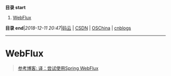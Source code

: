 **目录 start**

1. [WebFlux](#webflux)

**目录 end**|_2018-12-11 20:47_|[码云](https://gitee.com/gin9) | [CSDN](http://blog.csdn.net/kcp606) | [OSChina](https://my.oschina.net/kcp1104) | [cnblogs](http://www.cnblogs.com/kuangcp)
****************************************
# WebFlux

> [参考博客: 译：尝试使用Spring WebFlux](http://www.spring4all.com/article/1167)

